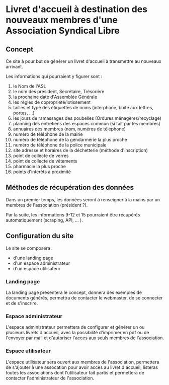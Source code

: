 # Livret d'accueil à destination des nouveaux membres d'une Association Syndical Libre

## Concept 

Ce site à pour but de générer un livret d'accueil à transmettre au nouveaux arrivant.

Les informations qui pourraient y figurer sont :

1. le Nom de l'ASL
2. le nom des président, Secrétaire, Trésorière
3. la prochaine date d'Assemblée Générale
4. les règles de copropriété/lotissement
5. tailles et type des étiquettes de noms (interphone, boite aux lettres, portes, ...)
6. les jours de ramassages des poubelles (Ordures ménagères/recyclage)
7. planning des entretiens des espaces commun (si fait par les membres)
8. annuaires des membres (nom, numéros de téléphone)
9. numéro de téléphone de la mairie
10. numéro de téléphone de la gendarmerie la plus proche
11. numéro de téléphone de la police municipale
12. site adresse et horaires de la déchetterie (méthode d'inscription)
13. point de collecte de verres
14. point de collecte de vêtements
15. pharmacie la plus proche
16. points d'interêts à proximité

## Méthodes de récupération des données

Dans un premier temps, les données seront à renseigner à la mains par un membres de l'association (président ?).

Par la suite, les informations 9-12 et 15 pourraient être récupérés automatiquement (scraping, API, ... ).

## Configuration du site

Le site se composera :

+ d'une landing page
+ d'un espace administrateur
+ d'un espace utilisateur

### Landing page 

La landing page présentera le concept, donnera des exemples de documents générés, permettra de contacter le webmaster, de se connecter et de s'inscrire.

### Espace administrateur

L'espace administrateur permettera de configurer et générer un ou plusieurs livrets d'accueil, avec la possibilité d'imprimer en pdf ou de l'envoyer par mail et d'autoriser l'acces aux seuls membres de l'association.

### Espace utilisateur

L'espace utilisateur sera ouvert aux membres de l'association, permettera de s'ajouter à une assocation pour avoir accès au livret d'accueil, listeras toutes les associations dont l'utilisateur fait partis et permettera de contacter l'administrateur de l'association.




